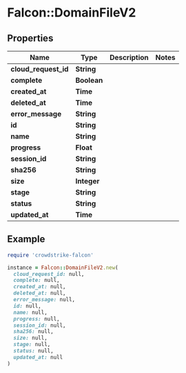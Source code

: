 # Falcon::DomainFileV2

## Properties

| Name | Type | Description | Notes |
| ---- | ---- | ----------- | ----- |
| **cloud_request_id** | **String** |  |  |
| **complete** | **Boolean** |  |  |
| **created_at** | **Time** |  |  |
| **deleted_at** | **Time** |  |  |
| **error_message** | **String** |  |  |
| **id** | **String** |  |  |
| **name** | **String** |  |  |
| **progress** | **Float** |  |  |
| **session_id** | **String** |  |  |
| **sha256** | **String** |  |  |
| **size** | **Integer** |  |  |
| **stage** | **String** |  |  |
| **status** | **String** |  |  |
| **updated_at** | **Time** |  |  |

## Example

```ruby
require 'crowdstrike-falcon'

instance = Falcon::DomainFileV2.new(
  cloud_request_id: null,
  complete: null,
  created_at: null,
  deleted_at: null,
  error_message: null,
  id: null,
  name: null,
  progress: null,
  session_id: null,
  sha256: null,
  size: null,
  stage: null,
  status: null,
  updated_at: null
)
```

